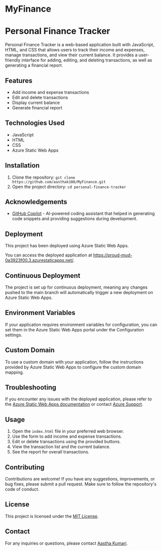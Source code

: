 # MyFinance
# Personal Finance Tracker

Personal Finance Tracker is a web-based application built with JavaScript, HTML, and CSS that allows users to track their income and expenses, 
manage transactions, and view their current balance. It provides a user-friendly interface for adding, editing, 
and deleting transactions, as well as generating a financial report.

## Features

- Add income and expense transactions
- Edit and delete transactions
- Display current balance
- Generate financial report

## Technologies Used

- JavaScript
- HTML
- CSS
- Azure Static Web Apps

## Installation

1. Clone the repository: `git clone https://github.com/aasthak108/MyFinance.git`
2. Open the project directory: `cd personal-finance-tracker`

## Acknowledgements

- [GitHub Copilot](https://copilot.github.com/) - AI-powered coding assistant that helped in generating code snippets and providing suggestions during development.

## Deployment

This project has been deployed using Azure Static Web Apps.

You can access the deployed application at https://proud-mud-0a3923f00.3.azurestaticapps.net/.

## Continuous Deployment

The project is set up for continuous deployment, meaning any changes pushed to the main branch will automatically trigger a new deployment on Azure Static Web Apps.

## Environment Variables

If your application requires environment variables for configuration, you can set them in the Azure Static Web Apps portal under the Configuration settings.

## Custom Domain

To use a custom domain with your application, follow the instructions provided by Azure Static Web Apps to configure the custom domain mapping.

## Troubleshooting

If you encounter any issues with the deployed application, please refer to the [Azure Static Web Apps documentation](https://docs.microsoft.com/azure/static-web-apps/) or contact [Azure Support](https://azure.microsoft.com/support/).

## Usage

1. Open the `index.html` file in your preferred web browser.
2. Use the form to add income and expense transactions.
3. Edit or delete transactions using the provided buttons.
4. View the transaction list and the current balance.
5. See the report for overall transactions.
## Contributing

Contributions are welcome! If you have any suggestions, improvements, or bug fixes, please submit a pull request.
Make sure to follow the repository's code of conduct.

## License

This project is licensed under the [MIT License](LICENSE).

## Contact

For any inquiries or questions, please contact [Aastha Kumari](aasthak108@gmail.com).
